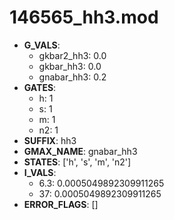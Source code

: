 # 146565_hh3.mod

- **G_VALS**:
  - gkbar2_hh3: 0.0
  - gkbar_hh3: 0.0
  - gnabar_hh3: 0.2
- **GATES**:
  - h: 1
  - s: 1
  - m: 1
  - n2: 1
- **SUFFIX**: hh3
- **GMAX_NAME**: gnabar_hh3
- **STATES**: ['h', 's', 'm', 'n2']
- **I_VALS**:
  - 6.3: 0.0005049892309911265
  - 37: 0.0005049892309911265
- **ERROR_FLAGS**: []
